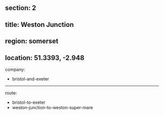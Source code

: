 section: 2
----
title: Weston Junction
----
region: somerset
----
location: 51.3393, -2.948
----
company:
- bristol-and-exeter
----
route:
- bristol-to-exeter
- weston-junction-to-weston-super-mare
